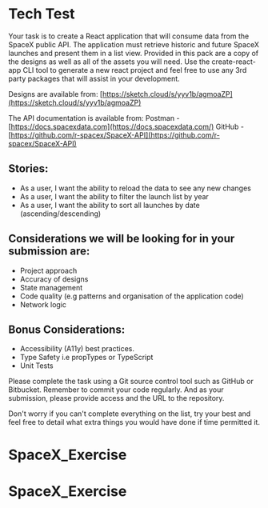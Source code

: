 # Tech Test

Your task is to create a React application that will consume data from the SpaceX public API. The application must retrieve historic and future SpaceX launches and present them in a list view.
Provided in this pack are a copy of the designs as well as all of the assets you will need. Use the create-react-app CLI tool to generate a new react project and feel free to use any 3rd party packages that will assist in your development.

Designs are available from: [https://sketch.cloud/s/yyv1b/agmoaZP](https://sketch.cloud/s/yyv1b/agmoaZP)

The API documentation is available from:
Postman - [https://docs.spacexdata.com](https://docs.spacexdata.com/)
GitHub - [https://github.com/r-spacex/SpaceX-API](https://github.com/r-spacex/SpaceX-API)

## Stories:

<!-- - As a user, I want the ability to load the full list of SpaceX launches from the SpaceX API (Completed!!!) -->
- As a user, I want the ability to reload the data to see any new changes
- As a user, I want the ability to filter the launch list by year
- As a user, I want the ability to sort all launches by date (ascending/descending)

## Considerations we will be looking for in your submission are:

- Project approach
- Accuracy of designs
- State management
- Code quality (e.g patterns and organisation of the application code)
- Network logic

## Bonus Considerations:

- Accessibility (A11y) best practices.
- Type Safety i.e propTypes or TypeScript
- Unit Tests

Please complete the task using a Git source control tool such as GitHub or Bitbucket. Remember to commit your code regularly. And as your submission, please provide access and the URL to the repository.

Don't worry if you can't complete everything on the list, try your best and feel free to detail what extra things you would have done if time permitted it.
# SpaceX_Exercise
# SpaceX_Exercise
